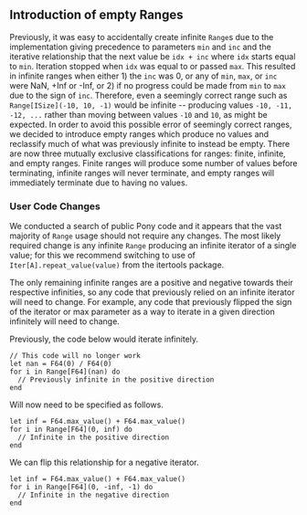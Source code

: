 ## Introduction of empty Ranges

Previously, it was easy to accidentally create infinite `Range`s due to the implementation giving precedence to parameters `min` and `inc` and the iterative relationship that the next value be `idx + inc` where `idx` starts equal to `min`. Iteration stopped when `idx` was equal to or passed `max`. This resulted in infinite ranges when either 1) the `inc` was 0, or any of `min`, `max`, or `inc` were NaN, +Inf or -Inf, or 2) if no progress could be made from `min` to `max` due to the sign of `inc`. Therefore, even a seemingly correct range such as `Range[ISize](-10, 10, -1)` would be infinite -- producing values `-10, -11, -12, ...` rather than moving between values `-10` and `10`, as might be expected. In order to avoid this possible error of seemingly correct ranges, we decided to introduce empty ranges which produce no values and reclassify much of what was previously infinite to instead be empty. There are now three mutually exclusive classifications for ranges: finite, infinite, and empty ranges. Finite ranges will produce some number of values before terminating, infinite ranges will never terminate, and empty ranges will immediately terminate due to having no values.

### User Code Changes

We conducted a search of public Pony code and it appears that the vast majority of `Range` usage should not require any changes. The most likely required change is any infinite `Range` producing an infinite iterator of a single value; for this we recommend switching to use of `Iter[A].repeat_value(value)` from the itertools package.

The only remaining infinite ranges are a positive and negative towards their respective infinities, so any code that previously relied on an infinite iterator will need to change. For example, any code that previously flipped the sign of the iterator or max parameter as a way to iterate in a given direction infinitely will need to change.

Previously, the code below would iterate infinitely.

```pony
// This code will no longer work
let nan = F64(0) / F64(0)
for i in Range[F64](nan) do
  // Previously infinite in the positive direction
end
```

Will now need to be specified as follows.

```pony
let inf = F64.max_value() + F64.max_value()
for i in Range[F64](0, inf) do
  // Infinite in the positive direction
end
```

We can flip this relationship for a negative iterator.

```pony
let inf = F64.max_value() + F64.max_value()
for i in Range[F64](0, -inf, -1) do
  // Infinite in the negative direction
end
```

